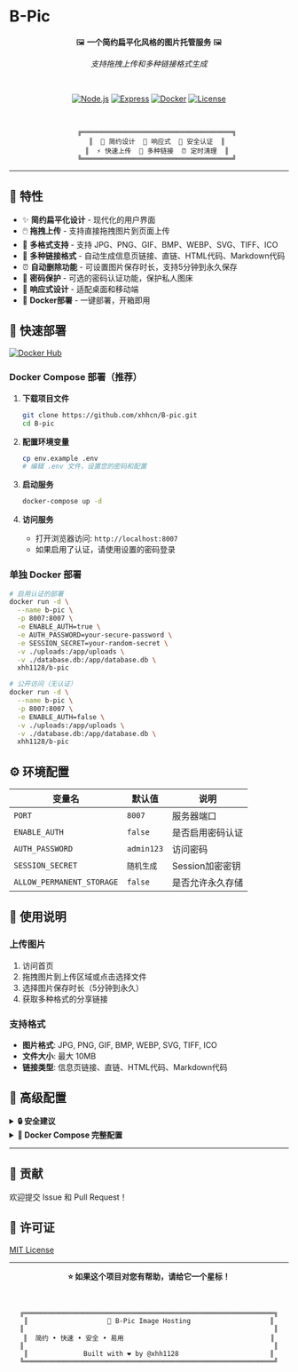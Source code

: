 # B-Pic

<div align="center">

🖼️ **一个简约扁平化风格的图片托管服务** 🖼️

*支持拖拽上传和多种链接格式生成*

<br>

[![Node.js](https://img.shields.io/badge/Node.js-18+-339933?style=for-the-badge&logo=node.js&logoColor=white)](https://nodejs.org/)
[![Express](https://img.shields.io/badge/Express-4.18+-000000?style=for-the-badge&logo=express&logoColor=white)](https://expressjs.com/)
[![Docker](https://img.shields.io/badge/Docker-Ready-2496ED?style=for-the-badge&logo=docker&logoColor=white)](https://www.docker.com/)
[![License](https://img.shields.io/badge/License-MIT-blue?style=for-the-badge)](LICENSE)

<br>

```
    ╔══════════════════════════════════════╗
    ║  🎨 简约设计  📱 响应式  🔐 安全认证  ║
    ║  ⚡ 快速上传  🔗 多种链接  ⏰ 定时清理  ║
    ╚══════════════════════════════════════╝
```

</div>

---

## 🌟 特性

- ✨ **简约扁平化设计** - 现代化的用户界面
- 🖱️ **拖拽上传** - 支持直接拖拽图片到页面上传
- 🎯 **多格式支持** - 支持 JPG、PNG、GIF、BMP、WEBP、SVG、TIFF、ICO
- 🔗 **多种链接格式** - 自动生成信息页链接、直链、HTML代码、Markdown代码
- ⏰ **自动删除功能** - 可设置图片保存时长，支持5分钟到永久保存
- 🔐 **密码保护** - 可选的密码认证功能，保护私人图床
- 📱 **响应式设计** - 适配桌面和移动端
- 🐳 **Docker部署** - 一键部署，开箱即用

## 🚀 快速部署

[![Docker Hub](https://img.shields.io/badge/Docker%20Hub-xhh1128%2Fb--pic-2496ED?style=for-the-badge&logo=docker&logoColor=white)](https://hub.docker.com/r/xhh1128/b-pic)

### Docker Compose 部署（推荐）

1. **下载项目文件**
   ```bash
   git clone https://github.com/xhhcn/B-pic.git
   cd B-pic
   ```

2. **配置环境变量**
   ```bash
   cp env.example .env
   # 编辑 .env 文件，设置您的密码和配置
   ```

3. **启动服务**
   ```bash
   docker-compose up -d
   ```

4. **访问服务**
   - 打开浏览器访问: `http://localhost:8007`
   - 如果启用了认证，请使用设置的密码登录

### 单独 Docker 部署

```bash
# 启用认证的部署
docker run -d \
  --name b-pic \
  -p 8007:8007 \
  -e ENABLE_AUTH=true \
  -e AUTH_PASSWORD=your-secure-password \
  -e SESSION_SECRET=your-random-secret \
  -v ./uploads:/app/uploads \
  -v ./database.db:/app/database.db \
  xhh1128/b-pic

# 公开访问（无认证）
docker run -d \
  --name b-pic \
  -p 8007:8007 \
  -e ENABLE_AUTH=false \
  -v ./uploads:/app/uploads \
  -v ./database.db:/app/database.db \
  xhh1128/b-pic
```

## ⚙️ 环境配置

| 变量名 | 默认值 | 说明 |
|--------|--------|------|
| `PORT` | `8007` | 服务器端口 |
| `ENABLE_AUTH` | `false` | 是否启用密码认证 |
| `AUTH_PASSWORD` | `admin123` | 访问密码 |
| `SESSION_SECRET` | `随机生成` | Session加密密钥 |
| `ALLOW_PERMANENT_STORAGE` | `false` | 是否允许永久存储 |

## 📖 使用说明

### 上传图片
1. 访问首页
2. 拖拽图片到上传区域或点击选择文件
3. 选择图片保存时长（5分钟到永久）
4. 获取多种格式的分享链接

### 支持格式
- **图片格式**: JPG, PNG, GIF, BMP, WEBP, SVG, TIFF, ICO
- **文件大小**: 最大 10MB
- **链接类型**: 信息页链接、直链、HTML代码、Markdown代码

## 🔧 高级配置

<details>
<summary><b>🔒 安全建议</b></summary>

- 使用复杂密码，包含大小写字母、数字和特殊字符
- 生产环境建议使用HTTPS
- 定期更新Docker镜像
- 合理配置防火墙规则

</details>

<details>
<summary><b>🐳 Docker Compose 完整配置</b></summary>

```yaml
version: '3.8'
services:
  b-pic:
    build: .
    container_name: b-pic
    restart: unless-stopped
    ports:
      - "8007:8007"
    environment:
      - NODE_ENV=production
      - PORT=8007
      - ENABLE_AUTH=true
      - AUTH_PASSWORD=your-secure-password-change-me
      - SESSION_SECRET=your-random-session-secret-change-me
      - ALLOW_PERMANENT_STORAGE=false
    volumes:
      - ./uploads:/app/uploads
      - ./database.db:/app/database.db
    healthcheck:
      test: ["CMD", "wget", "--quiet", "--tries=1", "--spider", "http://localhost:8007/api/auth/status"]
      interval: 30s
      timeout: 10s
      retries: 3
```

</details>

---

## 🤝 贡献

欢迎提交 Issue 和 Pull Request！

## 📄 许可证

[MIT License](LICENSE)

---

<div align="center">

**⭐ 如果这个项目对您有帮助，请给它一个星标！**

<br>

```
╔═══════════════════════════════════════════════════════════════╗
║                    🎨 B-Pic Image Hosting                    ║
║                                                               ║
║  简约 • 快速 • 安全 • 易用                                     ║
║                                                               ║
║              Built with ❤️ by @xhh1128                       ║
╚═══════════════════════════════════════════════════════════════╝
```

</div> 